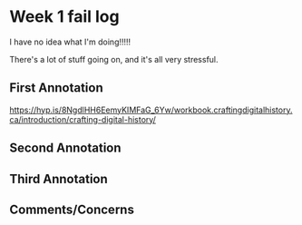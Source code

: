 # Week 1 fail log
I have no idea what I'm doing!!!!!

There's a lot of stuff going on, and it's all very stressful. 

## First Annotation

https://hyp.is/8NgdlHH6EemyKIMFaG_6Yw/workbook.craftingdigitalhistory.ca/introduction/crafting-digital-history/


## Second Annotation

## Third Annotation

## Comments/Concerns
